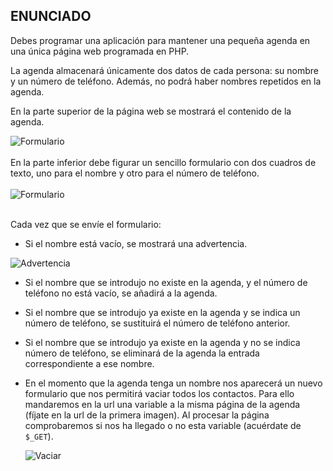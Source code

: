 ## **ENUNCIADO**

Debes programar una aplicación para mantener una pequeña agenda en una única página web programada en PHP.

La agenda almacenará únicamente dos datos de cada persona: su nombre y un número de teléfono. Además, no podrá haber nombres repetidos en la agenda.

En la parte superior de la página web se mostrará el contenido de la agenda. 

<image src="https://github.com/AlbaGonzalezPereira/daw_dwes/blob/main/DWES02/imaxes/img3.JPG" alt="Formulario">
<br><br>
En la parte inferior debe figurar un sencillo formulario con dos cuadros de texto, uno para el nombre y otro para el número de teléfono.
<br><br>
<image src="https://github.com/AlbaGonzalezPereira/daw_dwes/blob/main/DWES02/imaxes/img1.JPG" alt="Formulario">
<br><br>

Cada vez que se envíe el formulario:

* Si el nombre está vacío, se mostrará una advertencia.
<image src="https://github.com/AlbaGonzalezPereira/daw_dwes/blob/main/DWES02/imaxes/img2.JPG" alt="Advertencia">
<br>

* Si el nombre que se introdujo no existe en la agenda, y el número de teléfono no está vacío, se añadirá a la agenda.
* Si el nombre que se introdujo ya existe en la agenda y se indica un número de teléfono, se sustituirá el número de teléfono anterior.
* Si el nombre que se introdujo ya existe en la agenda y no se indica número de teléfono, se eliminará de la agenda la entrada correspondiente a ese nombre.
* En el momento que la agenda tenga un nombre nos aparecerá un nuevo formulario que nos permitirá vaciar todos los contactos. Para ello mandaremos en la url una variable a la misma página de la agenda (fíjate en la url de la primera imagen). Al procesar la página comprobaremos si nos ha llegado o no esta variable (acuérdate de ``$_GET``).

    <image src="https://github.com/AlbaGonzalezPereira/daw_dwes/blob/main/DWES02/imaxes/img4.JPG" alt="Vaciar">
